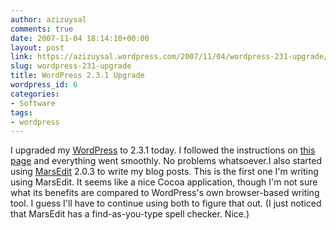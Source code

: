 ```yaml
---
author: azizuysal
comments: true
date: 2007-11-04 18:14:10+00:00
layout: post
link: https://azizuysal.wordpress.com/2007/11/04/wordpress-231-upgrade/
slug: wordpress-231-upgrade
title: WordPress 2.3.1 Upgrade
wordpress_id: 6
categories:
- Software
tags:
- wordpress
---
```


I upgraded my [WordPress](http://wordpress.org/download/) to 2.3.1 today. I followed the instructions on [this page](http://codex.wordpress.org/Upgrading_WordPress) and everything went smoothly. No problems whatsoever.I also started using [MarsEdit](http://www.red-sweater.com/marsedit/) 2.0.3 to write my blog posts. This is the first one I'm writing using MarsEdit. It seems like a nice Cocoa application, though I'm not sure what its benefits are compared to WordPress's own browser-based writing tool. I guess I'll have to continue using both to figure that out. (I just noticed that MarsEdit has a find-as-you-type spell checker. Nice.)
